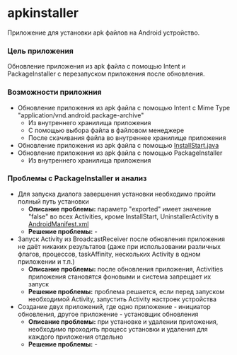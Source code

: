 # apkinstaller
Приложение для установки apk файлов на Android устройство.

### Цель приложения
Обновление приложения из apk файла с помощью Intent и PackageInstaller с перезапуском приложения после обновления.

### Возможности приложния
- Обновление приложения из apk файла с помощью Intent с Mime Type "application/vnd.android.package-archive"
  - Из внутреннего хранилища приложения
  - С помощью выбора файла в файловом менеджере
  - После скачивания файла во внутреннее хранилище приложения
 - Обновление приложения из apk файла с помощью [InstallStart.java](https://android.googlesource.com/platform/packages/apps/PackageInstaller/+/ab39f6cb7afc48584da3c59d8e2a5e1ef121aafb/src/com/android/packageinstaller/InstallStart.java)
 - Обновление приложения из apk файла с помощью PackageInstaller
   - Из внутреннего хранилища приложения

### Проблемы с PackageInstaller и анализ
- Для запуска диалога завершения установки необходимо пройти полный путь установки
  - **Описание проблемы:** параметр "exported" имеет значение "false" во всех Activities, кроме InstallStart, UninstallerActivity в [AndroidManifest.xml](https://android.googlesource.com/platform/packages/apps/PackageInstaller/+/ab39f6cb7afc48584da3c59d8e2a5e1ef121aafb/AndroidManifest.xml)
  - **Решение проблемы:** -
- Запуск Activity из BroadcastReceiver после обновления приложения не даёт никаких результатов (даже при использовании различных флагов, процессов, taskAffinity, нескольких Activity в одном приложении и т.п.)
  - **Описание проблемы:** после обновления приложения, Activities приложения становятся фоновыми и система запрещает их запуск
  - **Решение проблемы:** проблема решается, если перед запуском необходимой Activity, запустить Activity настроек устройства
- Создание двух приложений, где одно приложение - инициатор обновления, другое приложение - установщик обновления
  - **Описание проблемы:** при установке и удалении приложения, необходимо проходить процесс установки и удаления для каждого приложения отдельно
  - **Решение проблемы:** -

